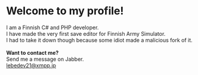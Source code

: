 # Welcome to my profile!
I am a Finnish C# and PHP developer.<br>
I have made the very first save editor for Finnish Army Simulator.<br>
I had to take it down though because some idiot made a malicious fork of it.
<br><br>
<b>Want to contact me?</b><br>
Send me a message on Jabber.<br>
lebedev21@xmpp.jp
